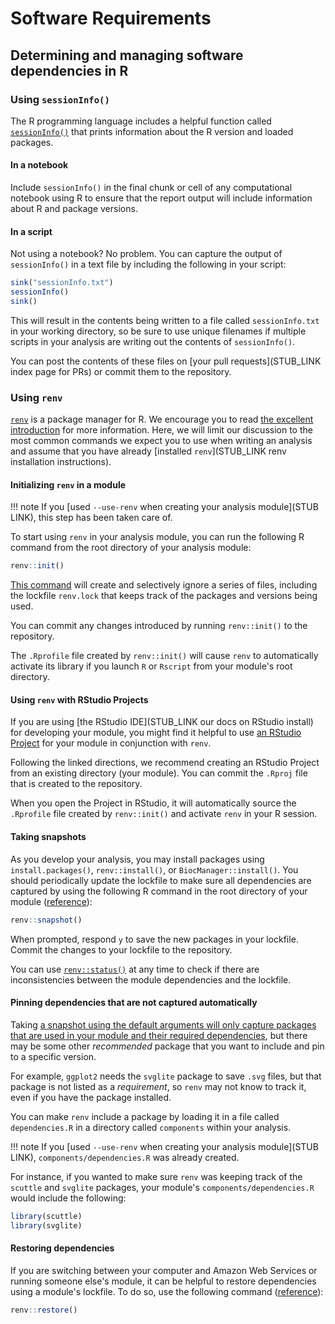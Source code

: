 # Software Requirements

## Determining and managing software dependencies in R

### Using `sessionInfo()`

The R programming language includes a helpful function called [`sessionInfo()`](https://stat.ethz.ch/R-manual/R-patched/library/utils/html/sessionInfo.html) that prints information about the R version and loaded packages.

#### In a notebook

Include `sessionInfo()` in the final chunk or cell of any computational notebook using R to ensure that the report output will include information about R and package versions.

#### In a script

Not using a notebook?
No problem.
You can capture the output of `sessionInfo()` in a text file by including the following in your script:

```r
sink("sessionInfo.txt")
sessionInfo()
sink()
```

This will result in the contents being written to a file called `sessionInfo.txt` in your working directory, so be sure to use unique filenames if multiple scripts in your analysis are writing out the contents of `sessionInfo()`.

You can post the contents of these files on [your pull requests](STUB_LINK index page for PRs) or commit them to the repository.

### Using `renv`

[`renv`](https://rstudio.github.io/renv/articles/renv.html) is a package manager for R.
We encourage you to read [the excellent introduction](https://rstudio.github.io/renv/articles/renv.html) for more information.
Here, we will limit our discussion to the most common commands we expect you to use when writing an analysis and assume that you have already [installed `renv`](STUB_LINK renv installation instructions).

#### Initializing `renv` in a module

!!! note
    If you [used `--use-renv` when creating your analysis module](STUB LINK), this step has been taken care of.

To start using `renv` in your analysis module, you can run the following R command from the root directory of your analysis module:

```r
renv::init()
```

[This command](https://rstudio.github.io/renv/reference/init.html) will create and selectively ignore a series of files, including the lockfile `renv.lock` that keeps track of the packages and versions being used.

You can commit any changes introduced by running `renv::init()` to the repository.

The `.Rprofile` file created by `renv::init()` will cause `renv` to automatically activate its library if you launch `R` or `Rscript` from your module's root directory.

#### Using `renv` with RStudio Projects

If you are using [the RStudio IDE](STUB_LINK our docs on RStudio install) for developing your module, you might find it helpful to use [an RStudio Project](https://docs.posit.co/ide/user/ide/guide/code/projects.html) for your module in conjunction with `renv`.

Following the linked directions, we recommend creating an RStudio Project from an existing directory (your module).
You can commit the `.Rproj` file that is created to the repository.

When you open the Project in RStudio, it will automatically source the `.Rprofile` file created by `renv::init()` and activate `renv` in your R session.

#### Taking snapshots

As you develop your analysis, you may install packages using `install.packages()`, `renv::install()`, or `BiocManager::install()`.
You should periodically update the lockfile to make sure all dependencies are captured by using the following R command in the root directory of your module ([reference](https://rstudio.github.io/renv/reference/restore.html)):

```r
renv::snapshot()
```

When prompted, respond `y` to save the new packages in your lockfile.
Commit the changes to your lockfile to the repository.

You can use [`renv::status()`](https://rstudio.github.io/renv/reference/status.html) at any time to check if there are inconsistencies between the module dependencies and the lockfile.

#### Pinning dependencies that are not captured automatically

Taking [a snapshot using the default arguments will only capture packages that are used in your module and their required dependencies](https://rstudio.github.io/renv/reference/snapshot.html), but there may be some other _recommended_ package that you want to include and pin to a specific version.

For example, `ggplot2` needs the `svglite` package to save `.svg` files, but that package is not listed as a _requirement_, so `renv` may not know to track it, even if you have the package installed. 

You can make `renv` include a package by loading it in a file called `dependencies.R` in a directory called `components` within your analysis.

!!! note
    If you [used `--use-renv` when creating your analysis module](STUB LINK), `components/dependencies.R` was already created.
    
For instance, if you wanted to make sure `renv` was keeping track of the `scuttle` and `svglite` packages, your module's `components/dependencies.R` would include the following:

```r
library(scuttle)
library(svglite)
```

#### Restoring dependencies

If you are switching between your computer and Amazon Web Services or running someone else's module, it can be helpful to restore dependencies using a module's lockfile.
To do so, use the following command ([reference](https://rstudio.github.io/renv/reference/restore.html)):

```r
renv::restore()
```
